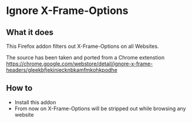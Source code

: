 # Ignore X-Frame-Options

## What it does

This Firefox addon filters out X-Frame-Options on all Websites.

The source has been taken and ported from a Chrome extenstion https://chrome.google.com/webstore/detail/ignore-x-frame-headers/gleekbfjekiniecknbkamfmkohkpodhe


## How to

* Install this addon
* From now on X-Frame-Options will be stripped out while browsing any website